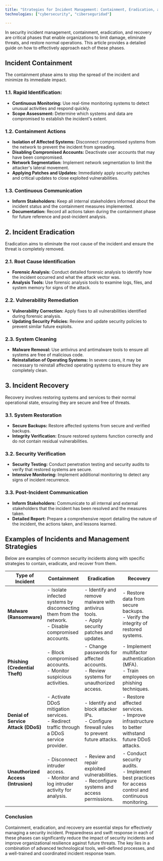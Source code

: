 ```yaml
---
title: "Strategies for Incident Management: Containment, Eradication, and Recovery"
technologies: ["cybersecurity", "ciberseguridad"]

---
```


In security incident management, containment, eradication, and recovery are critical phases that enable organizations to limit damage, eliminate threats, and restore normal operations. This article provides a detailed guide on how to effectively approach each of these phases.

## Incident Containment

The containment phase aims to stop the spread of the incident and minimize its immediate impact.

### 1.1. Rapid Identification:

   - **Continuous Monitoring:** Use real-time monitoring systems to detect unusual activities and respond quickly.
   - **Scope Assessment:** Determine which systems and data are compromised to establish the incident's extent.

### 1.2. Containment Actions

   - **Isolation of Affected Systems:** Disconnect compromised systems from the network to prevent the incident from spreading.
   - **Disabling Compromised Accounts:** Deactivate user accounts that may have been compromised.
   - **Network Segmentation:** Implement network segmentation to limit the attacker's lateral movement.
   - **Applying Patches and Updates:** Immediately apply security patches and critical updates to close exploited vulnerabilities.

### 1.3. Continuous Communication

   - **Inform Stakeholders:** Keep all internal stakeholders informed about the incident status and the containment measures implemented.
   - **Documentation:** Record all actions taken during the containment phase for future reference and post-incident analysis.

## 2. Incident Eradication

Eradication aims to eliminate the root cause of the incident and ensure the threat is completely removed.

### 2.1. Root Cause Identification

   - **Forensic Analysis:** Conduct detailed forensic analysis to identify how the incident occurred and what the attack vector was.
   - **Analysis Tools:** Use forensic analysis tools to examine logs, files, and system memory for signs of the attack.

### 2.2. Vulnerability Remediation

   - **Vulnerability Correction:** Apply fixes to all vulnerabilities identified during forensic analysis.
   - **Updating Security Policies:** Review and update security policies to prevent similar future exploits.

### 2.3. System Cleaning

   - **Malware Removal:** Use antivirus and antimalware tools to ensure all systems are free of malicious code.
   - **Reinstallation of Operating Systems:** In severe cases, it may be necessary to reinstall affected operating systems to ensure they are completely clean.

## 3. Incident Recovery

Recovery involves restoring systems and services to their normal operational state, ensuring they are secure and free of threats.

### 3.1. System Restoration

   - **Secure Backups:** Restore affected systems from secure and verified backups.
   - **Integrity Verification:** Ensure restored systems function correctly and do not contain residual vulnerabilities.

### 3.2. Security Verification

   - **Security Testing:** Conduct penetration testing and security audits to verify that restored systems are secure.
   - **Intensive Monitoring:** Implement additional monitoring to detect any signs of incident recurrence.

### 3.3. Post-Incident Communication

   - **Inform Stakeholders:** Communicate to all internal and external stakeholders that the incident has been resolved and the measures taken.
   - **Detailed Report:** Prepare a comprehensive report detailing the nature of the incident, the actions taken, and lessons learned.

## Examples of Incidents and Management Strategies

Below are examples of common security incidents along with specific strategies to contain, eradicate, and recover from them.

| **Type of Incident**                  | **Containment**                                                                                           | **Eradication**                                                                                           | **Recovery**                                                                                               |
|---------------------------------------|-----------------------------------------------------------------------------------------------------------|------------------------------------------------------------------------------------------------------------|------------------------------------------------------------------------------------------------------------|
| **Malware (Ransomware)**              | - Isolate infected systems by disconnecting them from the network.<br>- Disable compromised accounts.     | - Identify and remove malware with antivirus tools.<br>- Apply security patches and updates.                | - Restore data from secure backups.<br>- Verify the integrity of restored systems.                         |
| **Phishing (Credential Theft)**       | - Block compromised accounts.<br>- Monitor suspicious activities.                                         | - Change passwords for affected accounts.<br>- Review systems for unauthorized access.                      | - Implement multifactor authentication (MFA).<br>- Train employees on phishing techniques.                 |
| **Denial of Service Attack (DDoS)**   | - Activate DDoS mitigation services.<br>- Redirect traffic through a DDoS service provider.                | - Identify and block attacker IPs.<br>- Configure firewall rules to prevent future attacks.                | - Restore affected services.<br>- Improve infrastructure to better withstand future DDoS attacks.          |
| **Unauthorized Access (Intrusion)**   | - Disconnect intruder access.<br>- Monitor and log intruder activity for analysis.                        | - Review and repair exploited vulnerabilities.<br>- Reconfigure systems and access permissions.             | - Conduct security audits.<br>- Implement best practices for access control and continuous monitoring.     |

### Conclusion

Containment, eradication, and recovery are essential steps for effectively managing a security incident. Preparedness and swift response in each of these phases can significantly reduce the impact of security incidents and improve organizational resilience against future threats. The key lies in a combination of advanced technological tools, well-defined processes, and a well-trained and coordinated incident response team.
